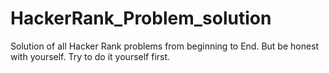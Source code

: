 # HackerRank_Problem_solution
Solution of all Hacker Rank problems from beginning to End. But be honest with yourself. Try to do it yourself first.
